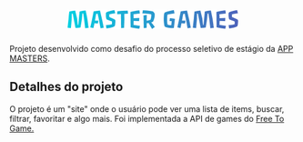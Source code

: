 <h1 align="center"><img src="./src/assets/MASTER%20GAMES.png"/></h1>

Projeto desenvolvido como desafio do processo seletivo de estágio da <a href="https://appmasters.io/pt/">APP MASTERS<a/>.

<h2>Detalhes do projeto</h2>
O projeto é um "site" onde o usuário pode ver uma lista de items, buscar, filtrar, favoritar e algo mais. Foi implementada a API de games do <a href="https://www.freetogame.com/api-doc">Free To Game.</a>
